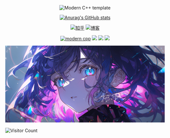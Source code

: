 <div id="title" align=center>

![Modern C++ template][github-sub-title:img]

[![Anurag's GitHub stats](https://github-readme-stats.vercel.app/api?username=skywindbell&show_icons=true&theme=tokyonight)](https://b23.tv/iEJTnPp)

[![知乎](https://img.shields.io/badge/%E7%9F%A5%E4%B9%8E-feng%E9%93%83-yello)](https://www.zhihu.com/people/7-9-85-53)
[![博客](https://img.shields.io/badge/Boke-%E5%8D%9A%E5%AE%A2-blue)](htttps://skywindbell.github.io)

[![modern cpp](https://img.shields.io/badge/code-Modern%20C++-blue)](https://learn.microsoft.com/zh-cn/cpp/cpp/welcome-back-to-cpp-modern-cpp) 
![](https://img.shields.io/badge/讨厌-作业-yellow) 
![](https://img.shields.io/badge/性格-开朗-red) 
![](https://img.shields.io/badge/爱好-二次元-red)

</div>

![头像](image/头像.jpg)

![Visitor Count](https://profile-counter.glitch.me/skywindbell/count.svg)

[github-sub-title:img]: https://readme-typing-svg.herokuapp.com?font=Segoe+Script&center=true&lines=feng铃.